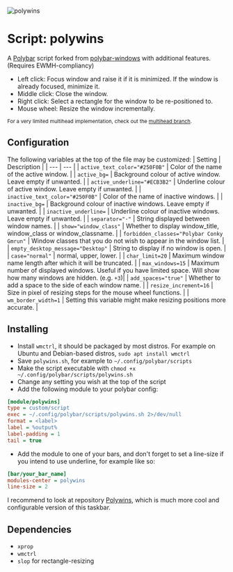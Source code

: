 ![polywins](screenshots/demonstration.gif)

# Script: polywins
A [Polybar](https://github.com/jaagr/polybar) script forked from [polybar-windows](https://github.com/aroma1994/polybar-windows) with additional features. (Requires EWMH-compliancy)
* Left click: Focus window and raise it if it is minimized. If the window is already focused, minimize it.
* Middle click: Close the window.
* Right click: Select a rectangle for the window to be re-positioned to.
* Mouse wheel: Resize the window incrementally.

<sub>For a very limited multihead implementation, check out the [multihead branch](https://github.com/alnj/polywins/tree/multihead).</sub>


## Configuration

The following variables at the top of the file may be customized:
| Setting | Description |
| --- | --- |
| `active_text_color="#250F0B"` | Color of the name of the active window. |
| `active_bg=` | Background colour of active window. Leave empty if unwanted. |
| `active_underline="#ECB3B2"` | Underline colour of active window. Leave empty if unwanted. |
| `inactive_text_color="#250F0B"` | Color of the name of inactive windows. |
| `inactive_bg=` | Background colour of inactive windows. Leave empty if unwanted. |
| `inactive_underline=` | Underline colour of inactive windows. Leave empty if unwanted. |
| `separator="·"` | String displayed between window names. |
| `show="window_class"` | Whether to display window_title, window_class or window_classname. |
| `forbidden_classes="Polybar Conky Gmrun"` | Window classes that you do not wish to appear in the window list. |
| `empty_desktop_message="Desktop"` | String to display if no window is open. |
| `case="normal"` | normal, upper, lower. |
| `char_limit=20` | Maximum window name length after which it will be truncated. |
| ``max_windows=15`` | Maximum number of displayed windows. Useful if you have limited space. Will show how many windows are hidden. (e.g. `+3`)|
| `add_spaces="true"` | Whether to add a space to the side of each window name. |
| `resize_increment=16` | Size in pixel of resizing steps for the mouse wheel functions. |
| `wm_border_width=1` | Setting this variable might make resizing positions more accurate. |


## Installing

* Install `wmctrl`, it should be packaged by most distros. For example on Ubuntu and Debian-based distros, `sudo apt install wmctrl`
* Save `polywins.sh`, for example to `~/.config/polybar/scripts`
* Make the script executable with `chmod +x ~/.config/polybar/scripts/polywins.sh`
* Change any setting you wish at the top of the script
* Add the following module to your polybar config:
```ini
[module/polywins]
type = custom/script
exec = ~/.config/polybar/scripts/polywins.sh 2>/dev/null
format = <label>
label = %output%
label-padding = 1
tail = true
```
* Add the module to one of your bars, and don't forget to set a line-size if you intend to use underline, for example like so:
```ini
[bar/your_bar_name]
modules-center = polywins
line-size = 2
```

I recommend to look at repository [Polywins](https://github.com/alnj/polywins), which is much more cool and configurable version of this taskbar.

## Dependencies

* `xprop`
* `wmctrl`
* `slop` for rectangle-resizing
